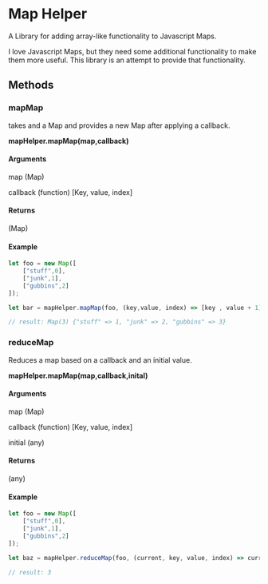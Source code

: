 # Map Helper
A Library for adding array-like functionality to Javascript Maps.

I love Javascript Maps, but they need some additional functionality to make them more useful. This library is an attempt to provide that functionality.

## Methods

### mapMap
takes and a Map and provides a new Map after applying a callback.

**mapHelper.mapMap(map,callback)**

#### Arguments

map (Map)

callback (function) [Key, value, index]

#### Returns
(Map)

#### Example

```javascript
let foo = new Map([
    ["stuff",0],
    ["junk",1],
    ["gubbins",2]
]);

let bar = mapHelper.mapMap(foo, (key,value, index) => [key , value + 1]);

// result: Map(3) {"stuff" => 1, "junk" => 2, "gubbins" => 3}
```

### reduceMap
Reduces a map based on a callback and an initial value.

**mapHelper.mapMap(map,callback,inital)**

#### Arguments

map (Map)

callback (function) [Key, value, index]

initial (any)

#### Returns
(any)

#### Example

```javascript
let foo = new Map([
    ["stuff",0],
    ["junk",1],
    ["gubbins",2]
]);

let baz = mapHelper.reduceMap(foo, (current, key, value, index) => current + value , 0);

// result: 3
```
